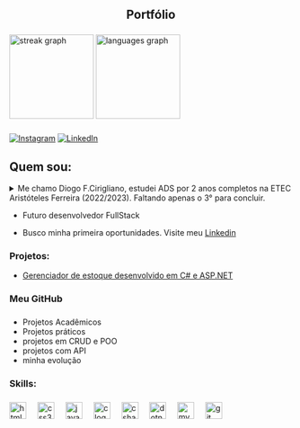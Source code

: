 <h2 align="center">Portfólio</h2>

###

<div align="left">
  <img src="https://streak-stats.demolab.com?user=DiogoCirigliano&locale=pt-br&mode=daily&theme=tokyonight&hide_border=false&border_radius=5" height="150" alt="streak graph"  />
  <img src="https://github-readme-stats.vercel.app/api/top-langs?username=DiogoCirigliano&locale=pt-br&hide_title=false&layout=compact&card_width=320&langs_count=5&theme=tokyonight&hide_border=false" height="150" alt="languages graph"  />
</div>

###
  
  [![Instagram](https://img.shields.io/badge/Instagram-E4405F?style=for-the-badge&logo=instagram&logoColor=white)](https://www.instagram.com/ciriglianodiogo_dev/)
  [![LinkedIn](https://img.shields.io/badge/LinkedIn-0077B5?style=for-the-badge&logo=linkedin&logoColor=white)](https://www.linkedin.com/in/diogo-cirigliano-150487296/)
## Quem sou:

<details>
<summary> Me chamo Diogo F.Cirigliano, estudei ADS por 2 anos completos na ETEC Aristóteles Ferreira (2022/2023). Faltando apenas o 3° para concluir.</summary>
 
   No final do segundo ano me mudei para a Itália e desde então estudo por conta própria utilizando como base o curso FullStack da DankiCode. Estou em constante aprendizado e evolução na área!  
</details>

- Futuro desenvolvedor FullStack

- Busco minha primeira oportunidades. Visite meu [Linkedin](https://www.linkedin.com/in/diogo-cirigliano-150487296/)

<h3>Projetos:</h3>

- [Gerenciador de estoque desenvolvido em C# e ASP.NET](https://github.com/DiogoCirigliano/crud_asp.net_c-)

###

<h3>Meu GitHub</h3>

###

- Projetos Acadêmicos
- Projetos práticos
- projetos em CRUD e POO
- projetos com API
- minha evolução

###

<h3 align="left">Skills:</h3>

###

<div align="left">
  <img src="https://cdn.jsdelivr.net/gh/devicons/devicon/icons/html5/html5-original.svg" height="30" alt="html5 logo"  />
  <img width="12" />
  <img src="https://cdn.jsdelivr.net/gh/devicons/devicon/icons/css3/css3-original.svg" height="30" alt="css3 logo"  />
  <img width="12" />
  <img src="https://cdn.jsdelivr.net/gh/devicons/devicon/icons/javascript/javascript-original.svg" height="30" alt="javascript logo"  />
  <img width="12" />
  <img src="https://cdn.jsdelivr.net/gh/devicons/devicon/icons/c/c-original.svg" height="30" alt="c logo"  />
  <img width="12" />
  <img src="https://cdn.jsdelivr.net/gh/devicons/devicon/icons/csharp/csharp-original.svg" height="30" alt="csharp logo"  />
  <img width="12" />
  <img src="https://cdn.jsdelivr.net/gh/devicons/devicon/icons/dotnetcore/dotnetcore-original.svg" height="30" alt="dotnetcore logo"  />
  <img width="12" />
  <img src="https://cdn.jsdelivr.net/gh/devicons/devicon/icons/mysql/mysql-original.svg" height="30" alt="mysql logo"  />
  <img width="12" />
  <img src="https://cdn.jsdelivr.net/gh/devicons/devicon/icons/git/git-original.svg" height="30" alt="git logo"  />
</div>

###
